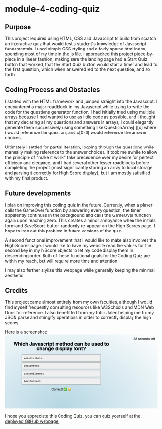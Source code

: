 # module-4-coding-quiz
## Purpose
This project required using HTML, CSS and Javascript to build from scratch an interactive quiz that would test a student's knowledge of Javascript fundamentals. I used simple CSS styling and a fairly sparse html index, spending most of my time in the js file. I approached this project piece-by-piece in a linear fashion, making sure the landing page had a Start Quiz button that worked, that the Start Quiz button would start a timer and lead to the first question, which when answered led to the next question, and so forth.

## Coding Process and Obstacles
I started with the HTML framework and jumped straight into the Javascript. I encountered a major roadblock in my Javascript while trying to write the code for the questions generator function. I had initially tried using multiple arrays because I had wanted to use as little code as possible, and I thought that my declaring all my questions and answers in arrays, I could elegantly generate them successively using something like QuestionArray[i][x] where i would reference the question, and x[0-3] would reference the answer choices.

Ultimately I settled for partial iteration, looping through the questions while manually making reference to the answer choices. It took me awhile to allow the principle of "make it work" take precedence over my desire for perfect efficiecy and elegance, and I had several other lesser roadblocks before completing the project (most significantly storing an array to local storage and parsing it correctly for High Score display), but I am mostly satisified with my final product.

## Future developments
I plan on improving this coding quiz in the future. Currently, when a player calls the GameOver function by answering every question, the timer apparently continues in the background and calls the GameOver function again upon reaching zero. This creates a minor annoyance when the initials form and SaveScore button randomly re-appear on the High Scores page. I hope to iron out this problem in future versions of the quiz.

A second functional improvement that I would like to make also involves the High Scores page. I would like to have my website read the values for the second key in my hiScore objects to let my code display them in descending order. Both of these functional goals for the Coding Quiz are within my reach, but will require more time and attention.

I may also further stylize this webpage while generally keeping the minimal aesthetic.

## Credits
This project came almost entirely from my own faculties, although I would find myself frequently consulting resources like W3Schools and MDN Web Docs for reference. I also benefitted from my tutor Jalen helping me fix my JSON parse and stringify operations in order to correctly display the high scores.



Here is a screenshot:
![screenshot of coding quiz webpage](demo.png)

I hope you appreciate this Coding Quiz, you can quiz yourself at the [deployed GitHub webpage.](https://briancampbell003.github.io/module-4-coding-quiz)